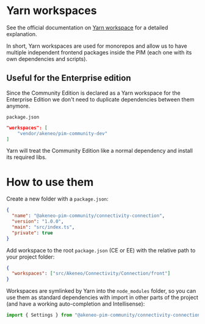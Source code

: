 # Yarn workspaces

See the official documentation on [Yarn workspace](https://yarnpkg.com/lang/en/docs/workspaces/) for a detailed explanation.

In short, Yarn workspaces are used for monorepos and allow us to have multiple independent frontend packages inside the PIM (each one with its own dependencies and scripts).

## Useful for the Enterprise edition

Since the Community Edition is declared as a Yarn workspace for the Enterprise Edition we don't need to duplicate dependencies between them anymore.

`package.json`

```json
"workspaces": [
    "vendor/akeneo/pim-community-dev"
]
```

Yarn will treat the Community Edition like a normal dependency and install its required libs.

# How to use them

Create a new folder with a `package.json`:

```json
{
  "name": "@akeneo-pim-community/connectivity-connection",
  "version": "1.0.0",
  "main": "src/index.ts",
  "private": true
}
```

Add workspace to the root `package.json` (CE or EE) with the relative path to your project folder:

```json
{
  "workspaces": ["src/Akeneo/Connectivity/Connection/front"]
}
```

Workspaces are symlinked by Yarn into the `node_modules` folder, so you can use them as standard dependencies with import in other parts of the project (and have a working auto-completion and Intellisense):

```js
import { Settings } from "@akeneo-pim-community/connectivity-connection";
```
